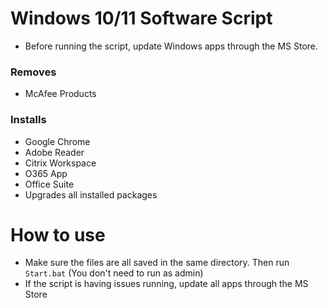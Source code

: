 # Windows 10/11 Software Script
- Before running the script, update Windows apps through the MS Store.

### Removes 
- McAfee Products

### Installs
- Google Chrome
- Adobe Reader
- Citrix Workspace
- O365 App
- Office Suite
- Upgrades all installed packages

# How to use
- Make sure the files are all saved in the same directory. Then run `Start.bat` (You don't need to run as admin)
- If the script is having issues running, update all apps through the MS Store
